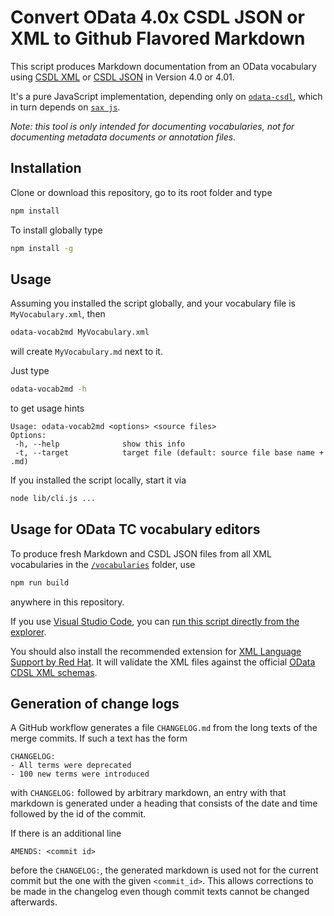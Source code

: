 # Convert OData 4.0x CSDL JSON or XML to Github Flavored Markdown

This script produces Markdown documentation from an OData vocabulary using [CSDL XML](http://docs.oasis-open.org/odata/odata-csdl-xml/v4.01/odata-csdl-xml-v4.01.html) or [CSDL JSON](http://docs.oasis-open.org/odata/odata-csdl-json/v4.01/odata-csdl-json-v4.01.html) in Version 4.0 or 4.01.

It's a pure JavaScript implementation, depending only on [`odata-csdl`](https://github.com/oasis-tcs/odata-csdl-schemas/tree/main/lib), which in turn depends on [`sax js`](https://www.npmjs.com/package/sax).

_Note: this tool is only intended for documenting vocabularies, not for documenting metadata documents or annotation files._

## Installation

Clone or download this repository, go to its root folder and type

```sh
npm install
```

To install globally type

```sh
npm install -g
```

## Usage

Assuming you installed the script globally, and your vocabulary file is `MyVocabulary.xml`, then

```sh
odata-vocab2md MyVocabulary.xml
```

will create `MyVocabulary.md` next to it.

Just type

```sh
odata-vocab2md -h
```

to get usage hints

```
Usage: odata-vocab2md <options> <source files>
Options:
 -h, --help              show this info
 -t, --target            target file (default: source file base name + .md)
```

If you installed the script locally, start it via

```sh
node lib/cli.js ...
```

## Usage for OData TC vocabulary editors

To produce fresh Markdown and CSDL JSON files from all XML vocabularies in the [`/vocabularies`](../vocabularies) folder, use

```sh
npm run build
```

anywhere in this repository.

If you use [Visual Studio Code](https://code.visualstudio.com/), you can [run this script directly from the explorer](https://code.visualstudio.com/docs/getstarted/tips-and-tricks#_run-npm-scripts-as-tasks-from-the-explorer).

You should also install the recommended extension for [XML Language Support by Red Hat](https://marketplace.visualstudio.com/items?itemName=redhat.vscode-xml). It will validate the XML files against the official [OData CDSL XML schemas](https://github.com/oasis-tcs/odata-csdl-schemas/tree/main/schemas).

## Generation of change logs

A GitHub workflow generates a file `CHANGELOG.md` from the long texts of the merge commits. If such a
text has the form

```
CHANGELOG:
- All terms were deprecated
- 100 new terms were introduced
```

with `CHANGELOG:` followed by arbitrary markdown, an entry with that markdown is generated
under a heading that consists of the date and time followed by the id of the commit.

If there is an additional line

```
AMENDS: <commit id>
```

before the `CHANGELOG:`, the generated markdown is used not for the current commit but the one with the given `<commit_id>`.
This allows corrections to be made in the changelog even though commit texts cannot be changed afterwards.
